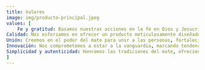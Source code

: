 ```yaml
---
title: Valores
image: img/producto-principal.jpeg
values: [
    Fe y gratitud: Basamos nuestras acciones en la fe en Dios y Jesucristo, guiados por la gratitud hacia la vida y nuestro Creador.
Calidad: Nos esforzamos en ofrecer un producto meticulosamente diseñado, que refleje nuestra pasión y compromiso.
Unión: Creemos en el poder del mate para unir a las personas, fortaleciendo la amistad, el amor y la comunidad.
Innovación: Nos comprometemos a estar a la vanguardia, marcando tendencia en el mercado con productos únicos.
Simplicidad y autenticidad: Honramos las tradiciones del mate, ofreciendo un sabor que conecta con las raíces y emociones de cada consumidor.
]
---
```

